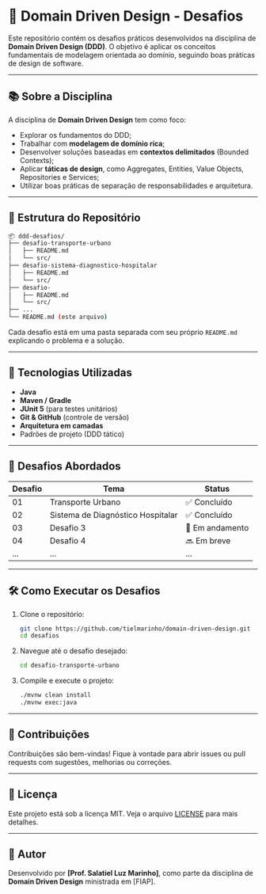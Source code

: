 
# 🧠 Domain Driven Design - Desafios

Este repositório contém os desafios práticos desenvolvidos na disciplina de **Domain Driven Design (DDD)**. O objetivo é aplicar os conceitos fundamentais de modelagem orientada ao domínio, seguindo boas práticas de design de software.

---

## 📚 Sobre a Disciplina

A disciplina de **Domain Driven Design** tem como foco:

- Explorar os fundamentos do DDD;
- Trabalhar com **modelagem de domínio rica**;
- Desenvolver soluções baseadas em **contextos delimitados** (Bounded Contexts);
- Aplicar **táticas de design**, como Aggregates, Entities, Value Objects, Repositories e Services;
- Utilizar boas práticas de separação de responsabilidades e arquitetura.

---

## 📁 Estrutura do Repositório

```bash
📦 ddd-desafios/
├── desafio-transporte-urbano
│   ├── README.md
│   └── src/
├── desafio-sistema-diagnostico-hospitalar
│   ├── README.md
│   └── src/
├── desafio-
│   ├── README.md
│   └── src/
├── ...
└── README.md (este arquivo)
```

Cada desafio está em uma pasta separada com seu próprio `README.md` explicando o problema e a solução.

---

## 🚀 Tecnologias Utilizadas

- **Java**
- **Maven / Gradle**
- **JUnit 5** (para testes unitários)
- **Git & GitHub** (controle de versão)
- **Arquitetura em camadas**
- Padrões de projeto (DDD tático)

---

## 🧩 Desafios Abordados

| Desafio | Tema | Status |
|--------|------|--------|
| 01     | Transporte Urbano       | ✅ Concluído |
| 02     | Sistema de Diagnóstico Hospitalar | ✅ Concluído |
| 03     | Desafio 3  | 🚧 Em andamento |
| 04     | Desafio 4 | 🔜 Em breve |
| ...    | ...                                | ...         |

---

## 🛠️ Como Executar os Desafios

1. Clone o repositório:
   ```bash
   git clone https://github.com/tielmarinho/domain-driven-design.git
   cd desafios
   ```

2. Navegue até o desafio desejado:
   ```bash
   cd desafio-transporte-urbano
   ```

3. Compile e execute o projeto:
   ```bash
   ./mvnw clean install
   ./mvnw exec:java
   ```

---

## 🤝 Contribuições

Contribuições são bem-vindas! Fique à vontade para abrir issues ou pull requests com sugestões, melhorias ou correções.

---

## 📄 Licença

Este projeto está sob a licença MIT. Veja o arquivo [LICENSE](LICENSE) para mais detalhes.

---

## 👨 Autor

Desenvolvido por **[Prof. Salatiel Luz Marinho]**, como parte da disciplina de **Domain Driven Design** ministrada em [FIAP].

